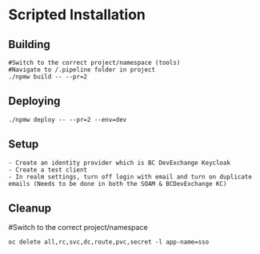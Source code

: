 # Scripted Installation 

## Building
```
#Switch to the correct project/namespace (tools)
#Navigate to /.pipeline folder in project
./npmw build -- --pr=2
```

## Deploying
```
./npmw deploy -- --pr=2 --env=dev
```

## Setup
```
- Create an identity provider which is BC DevExchange Keycloak
- Create a test client
- In realm settings, turn off login with email and turn on duplicate emails (Needs to be done in both the SOAM & BCDevExchange KC)

```

## Cleanup
#Switch to the correct project/namespace
```
oc delete all,rc,svc,dc,route,pvc,secret -l app-name=sso
```